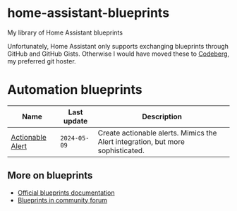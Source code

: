 # home-assistant-blueprints

My library of Home Assistant blueprints

Unfortunately, Home Assistant only supports exchanging blueprints through GitHub and GitHub Gists. Otherwise I would have moved these to [Codeberg](https://codeberg.org/r12t/), my preferred git hoster.

# Automation blueprints

Name | Last update | Description
--- | --- | ---
[Actionable Alert](automation/actionable_alert.yaml) | `2024-05-09` | Create actionable alerts. Mimics the Alert integration, but more sophisticated.

## More on blueprints

- [Official blueprints documentation](https://www.home-assistant.io/docs/blueprint)
- [Blueprints in community forum](https://community.home-assistant.io/c/blueprints-exchange/53)

